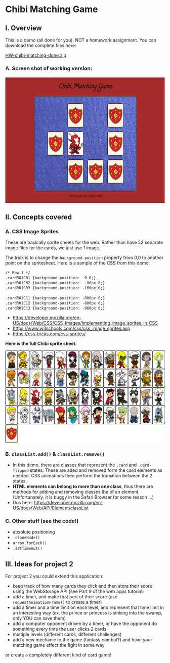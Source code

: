 # Chibi Matching Game

## I. Overview
This is a demo (all done for you), NOT a homework assignment. You can download the complete files here:

[HW-chibi-matching-done.zip](_files/HW-chibi-matching-done.zip)

### A. Screen shot of working version:
![Web Page](_images/matching-1.jpg)

## II. Concepts covered

### A. CSS Image Sprites

These are basically sprite sheets for the web. Rather than have 52 separate image files for the cards, we just use 1 image.

The trick is to change the `background-position` property from 0,0 to another point on the spritesheet. Here is a sample of the CSS from this demo:

```
/* Row 1 */
.cardR01C01 {background-position:  0 0;}
.cardR01C02 {background-position:  -80px 0;}
.cardR01C03 {background-position: -160px 0;}

.cardR01C11 {background-position: -800px 0;}
.cardR01C12 {background-position: -880px 0;}
.cardR01C13 {background-position: -960px 0;}
``` 

- https://developer.mozilla.org/en-US/docs/Web/CSS/CSS_Images/Implementing_image_sprites_in_CSS
- https://www.w3schools.com/css/css_image_sprites.asp
- https://css-tricks.com/css-sprites/

**Here is the full Chibi sprite sheet**:

![Web Page](_images/matching-2.png)


### B. `classList.add()` & `classList.remove()`

- In this demo, there are classes that represent the `.card` and `.card-flipped` states. These are aded and removed form the card elements as needed. CSS animations then perform the transition between the 2 states.
- **HTML elements can belong to more than one class**, thus there are methods for adding and removing classes the of an element. (Unfortunately, it is buggy in the Safari Browser for some reason ...)
- Dos here: https://developer.mozilla.org/en-US/docs/Web/API/Element/classList


### C. Other stuff (see the code!)

- absolute positioning
- `.cloneNode()`
- `array.forEach()`
- `.setTimeout()`

## III. Ideas for project 2

For project 2 you could extend this application:

- keep track of how many cards they click and then store their score using the WebStorage API (see Part 9 of the web apps tutorial)
- add a timer, and make that part of their score (use `requestAnimationFrame()` to create a timer)
- add a timer and a time limit on each level, and represent that time limit in an interesting way (ex. the prince or princess is sinking into the swamp, only YOU can save them)
- add a computer opponent driven by a timer, or have the opponent do something every time the user clicks 2 cards
- multiple levels (different cards, different challenges)
- add a new mechanic to the game (fantasy combat?) and have your matching game effect the fight in some way

or create a completely different kind of card game!
